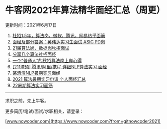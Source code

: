 # 牛客网2021年算法精华面经汇总（周更）
更新时间：2021年6月17日
1. [社招1.5年，算法岗，微软，腾讯，网易热乎面筋](https://www.nowcoder.com/discuss/587631?from=gitnowcoder2021)
2. [面经及部分答案：英伟达实习生面试 ASIC PD岗](https://www.nowcoder.com/discuss/590216?from=gitnowcoder2021)
3. [21届算法岗，数据岗秋招面试](https://www.nowcoder.com/discuss/597028?from=gitnowcoder2021)
4. [分享几个算法社招面经](https://www.nowcoder.com/discuss/630495?from=gitnowcoder2021)
5. [一个“普通人”的秋招算法岗上岸心得](https://www.nowcoder.com/discuss/634176?from=gitnowcoder2021)
6. [[211渣硕]  腾讯/阿里/携程 详细NLP算法实习 面经](https://www.nowcoder.com/discuss/639224?from=gitnowcoder2021)
7. [某渣渣NLP暑期实习面经](https://www.nowcoder.com/discuss/648119?from=gitnowcoder2021)
8. [2021 算法暑期实习申请 个人面经汇总](https://www.nowcoder.com/discuss/655843?from=gitnowcoder2021)
9. [22暑期算法实习面筋](https://www.nowcoder.com/discuss/666680?from=gitnowcoder2021)
---
求职之前，先上牛客。

更多简历/笔试/面试/求职相关，请登录：

[www.nowcoder.com](https://www.nowcoder.com?from=gitnowcoder2021)
